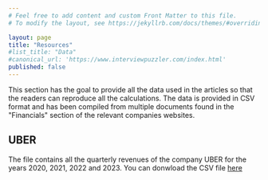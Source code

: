 ```yaml
---
# Feel free to add content and custom Front Matter to this file.
# To modify the layout, see https://jekyllrb.com/docs/themes/#overriding-theme-defaults

layout: page
title: "Resources"
#list_title: "Data"
#canonical_url: 'https://www.interviewpuzzler.com/index.html'
published: false
---
```

This section has the goal to provide all the data used in the articles so that the readers can reproduce all the calculations. The data is provided in CSV format and has been compiled from multiple documents found in the "Financials" section of the relevant companies websites.

<h2>UBER</h2>
The file contains all the quarterly revenues of the company UBER for the years 2020, 2021, 2022 and 2023. You can donwload the CSV file <a href="/assets/uber_revenues.csv">here</a>

